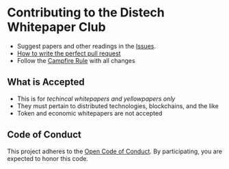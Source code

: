 # Contributing to the Distech Whitepaper Club

* Suggest papers and other readings in the [Issues](https://github.com/Finhaven/whitepaper-club/issues/new).
* [How to write the perfect pull request](https://github.com/blog/1943-how-to-write-the-perfect-pull-request)
* Follow the [Campfire Rule](http://programmer.97things.oreilly.com/wiki/index.php/The_Boy_Scout_Rule) with all changes

## What is Accepted

* This is for _techincal whitepapers and yellowpapers only_
* They must pertain to distributed technologies, blockchains, and the like
* Token and economic whitepapers are not accepted

## Code of Conduct
This project adheres to the [Open Code of Conduct](http://todogroup.org/opencodeofconduct/#finhaven-whitepaper-club/). By participating, you are expected to honor this code.
